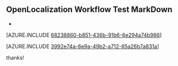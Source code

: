 ## OpenLocalization Workflow Test MarkDown
* 

[AZURE.INCLUDE [68238860-b851-436b-91b6-6e294a74b986](calleeMd1.md)]



[AZURE.INCLUDE [3992e74a-6e9a-49b2-a712-85a26b7a831a](calleeMd2.md)]

 
thanks!